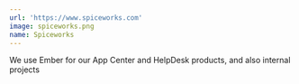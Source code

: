 ```yaml
---
url: 'https://www.spiceworks.com'
image: spiceworks.png
name: Spiceworks
---
```

We use Ember for our App Center and HelpDesk products, and also internal projects